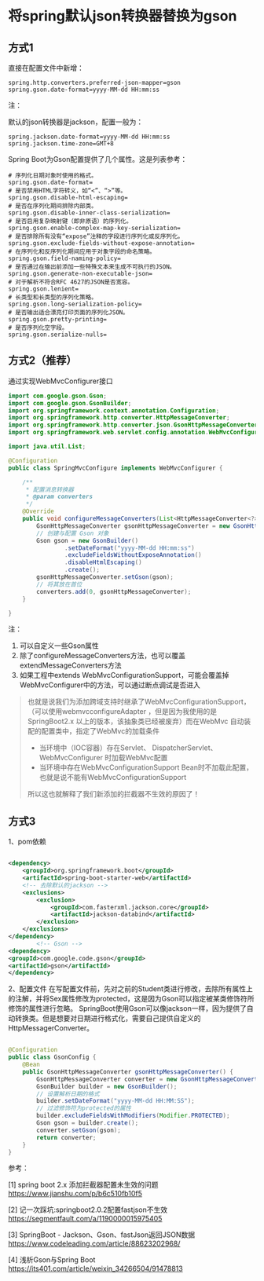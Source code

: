 # 将spring默认json转换器替换为gson

## 方式1

直接在配置文件中新增：

```properties
spring.http.converters.preferred-json-mapper=gson
spring.gson.date-format=yyyy-MM-dd HH:mm:ss
```

注：

默认的json转换器是jackson，配置一般为：

```properties
spring.jackson.date-format=yyyy-MM-dd HH:mm:ss
spring.jackson.time-zone=GMT+8
```

Spring Boot为Gson配置提供了几个属性。这是列表参考：

```properties
# 序列化日期对象时使用的格式。
spring.gson.date-format=
# 是否禁用HTML字符转义，如“<”、“>”等。
spring.gson.disable-html-escaping=
# 是否在序列化期间排除内部类。
spring.gson.disable-inner-class-serialization=
# 是否启用复杂映射键（即非原语）的序列化。
spring.gson.enable-complex-map-key-serialization=
# 是否排除所有没有“expose”注释的字段进行序列化或反序列化。
spring.gson.exclude-fields-without-expose-annotation=
# 在序列化和反序列化期间应用于对象字段的命名策略。
spring.gson.field-naming-policy=
# 是否通过在输出前添加一些特殊文本来生成不可执行的JSON。
spring.gson.generate-non-executable-json=
# 对于解析不符合RFC 4627的JSON是否宽容。
spring.gson.lenient=
# 长类型和长类型的序列化策略。
spring.gson.long-serialization-policy=
# 是否输出适合漂亮打印页面的序列化JSON。
spring.gson.pretty-printing=
# 是否序列化空字段。
spring.gson.serialize-nulls= 
```

## 方式2（推荐）

通过实现WebMvcConfigurer接口

```java
import com.google.gson.Gson;
import com.google.gson.GsonBuilder;
import org.springframework.context.annotation.Configuration;
import org.springframework.http.converter.HttpMessageConverter;
import org.springframework.http.converter.json.GsonHttpMessageConverter;
import org.springframework.web.servlet.config.annotation.WebMvcConfigurer;

import java.util.List;

@Configuration
public class SpringMvcConfigure implements WebMvcConfigurer {

    /**
     * 配置消息转换器
     * @param converters
     */
    @Override
    public void configureMessageConverters(List<HttpMessageConverter<?>> converters) {
        GsonHttpMessageConverter gsonHttpMessageConverter = new GsonHttpMessageConverter();
        // 创建与配置 Gson 对象
        Gson gson = new GsonBuilder()
                .setDateFormat("yyyy-MM-dd HH:mm:ss")
                .excludeFieldsWithoutExposeAnnotation()
                .disableHtmlEscaping()
                .create();
        gsonHttpMessageConverter.setGson(gson);
        // 将其放在首位
        converters.add(0, gsonHttpMessageConverter);
    }

}
```

注：

1. 可以自定义一些Gson属性
2. 除了configureMessageConverters方法，也可以覆盖extendMessageConverters方法
3. 如果工程中extends WebMvcConfigurationSupport，可能会覆盖掉WebMvcConfigurer中的方法，可以通过断点调试是否进入

> 也就是说我们为添加跨域支持时继承了WebMvcConfigurationSupport，（可以使用webmvcconfigureAdapter ，但是因为我使用的是SpringBoot2.x
> 以上的版本，该抽象类已经被废弃）而在WebMvc 自动装配的配置类中，指定了WebMvc的加载条件
>
> + 当环境中（IOC容器）存在Servlet、 DispatcherServlet、 WebMvcConfigurer 时加载WebMvc配置
> + 当环境中存在WebMvcConfigurationSupport Bean时不加载此配置，也就是说不能有WebMvcConfigurationSupport
>
> 所以这也就解释了我们新添加的拦截器不生效的原因了！

## 方式3

1、pom依赖

```xml

<dependency>
    <groupId>org.springframework.boot</groupId>
    <artifactId>spring-boot-starter-web</artifactId>
    <!-- 去除默认的jackson -->
    <exclusions>
        <exclusion>
            <groupId>com.fasterxml.jackson.core</groupId>
            <artifactId>jackson-databind</artifactId>
        </exclusion>
    </exclusions>
</dependency>
        <!-- Gson -->
<dependency>
<groupId>com.google.code.gson</groupId>
<artifactId>gson</artifactId>
</dependency>
```

2、配置文件
在写配置文件前，先对之前的Student类进行修改，去除所有属性上的注解，并将Sex属性修改为protected，这是因为Gson可以指定被某类修饰符所修饰的属性进行忽略。
SpringBoot使用Gson可以像jackson一样，因为提供了自动转换类。但是想要对日期进行格式化，需要自己提供自定义的HttpMessagerConverter。

```java

@Configuration
public class GsonConfig {
    @Bean
    public GsonHttpMessageConverter gsonHttpMessageConverter() {
        GsonHttpMessageConverter converter = new GsonHttpMessageConverter();
        GsonBuilder builder = new GsonBuilder();
        // 设置解析日期的格式
        builder.setDateFormat("yyyy-MM-dd HH:MM:SS");
        // 过滤修饰符为protected的属性
        builder.excludeFieldsWithModifiers(Modifier.PROTECTED);
        Gson gson = builder.create();
        converter.setGson(gson);
        return converter;
    }
}
```

参考：

[1] spring boot 2.x 添加拦截器配置未生效的问题 https://www.jianshu.com/p/b6c510fb10f5

[2] 记一次踩坑:springboot2.0.2配置fastjson不生效 https://segmentfault.com/a/1190000015975405

[3] SpringBoot - Jackson、Gson、fastJson返回JSON数据 https://www.codeleading.com/article/88623202968/

[4] 浅析Gson与Spring Boot https://its401.com/article/weixin_34266504/91478813
